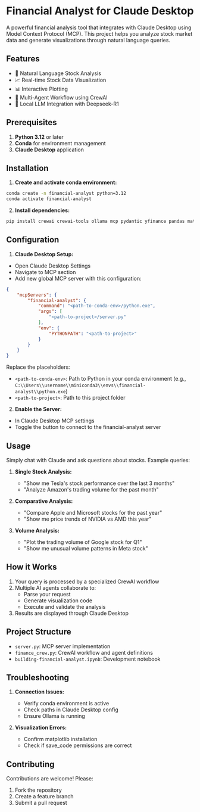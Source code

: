 # Financial Analyst for Claude Desktop

A powerful financial analysis tool that integrates with Claude Desktop using Model Context Protocol (MCP). This project helps you analyze stock market data and generate visualizations through natural language queries.

## Features

- 🤖 Natural Language Stock Analysis
- 📈 Real-time Stock Data Visualization
- 📊 Interactive Plotting
- 🔄 Multi-Agent Workflow using CrewAI
- 🧠 Local LLM Integration with Deepseek-R1

## Prerequisites

1. **Python 3.12** or later
2. **Conda** for environment management
3. **Claude Desktop** application

## Installation

1. **Create and activate conda environment:**
```bash
conda create -n financial-analyst python=3.12
conda activate financial-analyst
```

2. **Install dependencies:**
```bash
pip install crewai crewai-tools ollama mcp pydantic yfinance pandas matplotlib
```


## Configuration

1. **Claude Desktop Setup:**
- Open Claude Desktop Settings
- Navigate to MCP section
- Add new global MCP server with this configuration:

```json
{
    "mcpServers": {
        "financial-analyst": {
            "command": "<path-to-conda-env>/python.exe",
            "args": [
                "<path-to-project>/server.py"
            ],
            "env": {
                "PYTHONPATH": "<path-to-project>"
            }
        }
    }
}
```

Replace the placeholders:
- `<path-to-conda-env>`: Path to Python in your conda environment (e.g., `C:\\Users\\username\\miniconda3\\envs\\financial-analyst\\python.exe`)
- `<path-to-project>`: Path to this project folder

2. **Enable the Server:**
- In Claude Desktop MCP settings
- Toggle the button to connect to the financial-analyst server

## Usage

Simply chat with Claude and ask questions about stocks. Example queries:

1. **Single Stock Analysis:**
   - "Show me Tesla's stock performance over the last 3 months"
   - "Analyze Amazon's trading volume for the past month"

2. **Comparative Analysis:**
   - "Compare Apple and Microsoft stocks for the past year"
   - "Show me price trends of NVIDIA vs AMD this year"

3. **Volume Analysis:**
   - "Plot the trading volume of Google stock for Q1"
   - "Show me unusual volume patterns in Meta stock"

## How it Works

1. Your query is processed by a specialized CrewAI workflow
2. Multiple AI agents collaborate to:
   - Parse your request
   - Generate visualization code
   - Execute and validate the analysis
3. Results are displayed through Claude Desktop

## Project Structure

- `server.py`: MCP server implementation
- `finance_crew.py`: CrewAI workflow and agent definitions
- `building-financial-analyst.ipynb`: Development notebook

## Troubleshooting

1. **Connection Issues:**
   - Verify conda environment is active
   - Check paths in Claude Desktop config
   - Ensure Ollama is running

2. **Visualization Errors:**
   - Confirm matplotlib installation
   - Check if save_code permissions are correct

## Contributing

Contributions are welcome! Please:
1. Fork the repository
2. Create a feature branch
3. Submit a pull request

